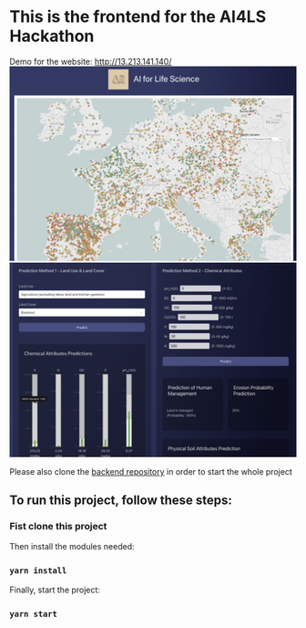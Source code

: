 # This is the frontend for the AI4LS Hackathon

Demo for the website: http://13.213.141.140/
![Alt text](./readme_imgs/1.png)
![Alt text](./readme_imgs/2.png)

Please also clone the [backend repository](https://github.com/justinlctstudy96/ai4ls_backend) in order to start the whole project

## To run this project, follow these steps:

### Fist clone this project

Then install the modules needed:
### `yarn install`

Finally, start the project:
### `yarn start`

